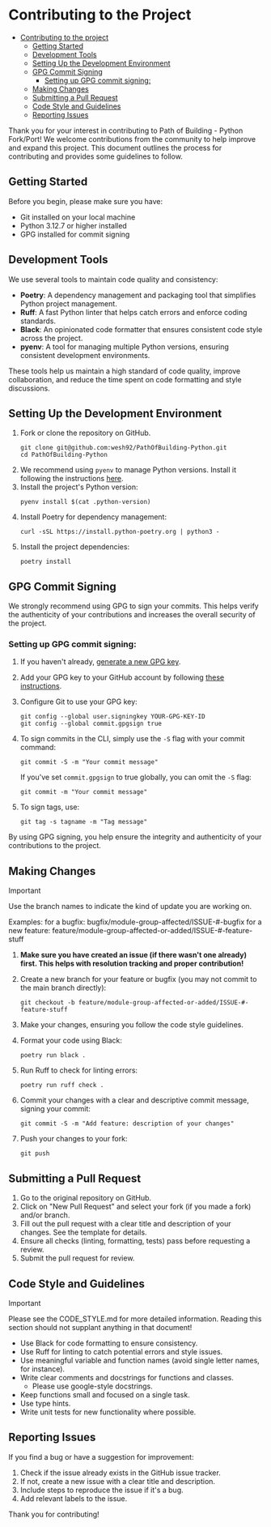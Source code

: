# Contributing to the Project

<!--toc:start-->
- [Contributing to the project](#contributing-to-the-project)
  - [Getting Started](#getting-started)
  - [Development Tools](#development-tools)
  - [Setting Up the Development Environment](#setting-up-the-development-environment)
  - [GPG Commit Signing](#gpg-commit-signing)
    - [Setting up GPG commit signing:](#setting-up-gpg-commit-signing)
  - [Making Changes](#making-changes)
  - [Submitting a Pull Request](#submitting-a-pull-request)
  - [Code Style and Guidelines](#code-style-and-guidelines)
  - [Reporting Issues](#reporting-issues)
<!--toc:end-->

Thank you for your interest in contributing to Path of Building - Python Fork/Port! We welcome contributions from the community to help improve and expand this project. This document outlines the process for contributing and provides some guidelines to follow.

## Getting Started

Before you begin, please make sure you have:

- Git installed on your local machine
- Python 3.12.7 or higher installed
- GPG installed for commit signing

## Development Tools

We use several tools to maintain code quality and consistency:

- **Poetry**: A dependency management and packaging tool that simplifies Python project management.
- **Ruff**: A fast Python linter that helps catch errors and enforce coding standards.
- **Black**: An opinionated code formatter that ensures consistent code style across the project.
- **pyenv**: A tool for managing multiple Python versions, ensuring consistent development environments.

These tools help us maintain a high standard of code quality, improve collaboration, and reduce the time spent on code formatting and style discussions.

## Setting Up the Development Environment

1. Fork or clone the repository on GitHub.
   ```
   git clone git@github.com:wesh92/PathOfBuilding-Python.git
   cd PathOfBuilding-Python
   ```
2. We recommend using `pyenv` to manage Python versions. Install it following the instructions [here](https://github.com/pyenv/pyenv#installation).
3. Install the project's Python version:
   ```
   pyenv install $(cat .python-version)
   ```
4. Install Poetry for dependency management:
   ```
   curl -sSL https://install.python-poetry.org | python3 -
   ```
5. Install the project dependencies:
   ```
   poetry install
   ```

## GPG Commit Signing

We strongly recommend using GPG to sign your commits. This helps verify the authenticity of your contributions and increases the overall security of the project.

### Setting up GPG commit signing:

1. If you haven't already, [generate a new GPG key](https://docs.github.com/en/authentication/managing-commit-signature-verification/generating-a-new-gpg-key).

2. Add your GPG key to your GitHub account by following [these instructions](https://docs.github.com/en/authentication/managing-commit-signature-verification/adding-a-new-gpg-key-to-your-github-account).

3. Configure Git to use your GPG key:
   ```
   git config --global user.signingkey YOUR-GPG-KEY-ID
   git config --global commit.gpgsign true
   ```

4. To sign commits in the CLI, simply use the `-S` flag with your commit command:
   ```
   git commit -S -m "Your commit message"
   ```

   If you've set `commit.gpgsign` to true globally, you can omit the `-S` flag:
   ```
   git commit -m "Your commit message"
   ```

5. To sign tags, use:
   ```
   git tag -s tagname -m "Tag message"
   ```

By using GPG signing, you help ensure the integrity and authenticity of your contributions to the project.

## Making Changes

> [!IMPORTANT]
> Use the branch names to indicate the kind of update you are working on. 
>
> Examples: for a bugfix: bugfix/module-group-affected/ISSUE-#-bugfix
> for a new feature: feature/module-group-affected-or-added/ISSUE-#-feature-stuff

1. **Make sure you have created an issue (if there wasn't one already) first. This helps with resolution tracking and proper contribution!**

2. Create a new branch for your feature or bugfix (you may not commit to the main branch directly):
   ```
   git checkout -b feature/module-group-affected-or-added/ISSUE-#-feature-stuff
   ```
3. Make your changes, ensuring you follow the code style guidelines.
4. Format your code using Black:
   ```
   poetry run black .
   ```
5. Run Ruff to check for linting errors:
   ```
   poetry run ruff check .
   ```
6. Commit your changes with a clear and descriptive commit message, signing your commit:
   ```
   git commit -S -m "Add feature: description of your changes"
   ```
7. Push your changes to your fork:
   ```
   git push
   ```

## Submitting a Pull Request

1. Go to the original repository on GitHub.
2. Click on "New Pull Request" and select your fork (if you made a fork) and/or branch.
3. Fill out the pull request with a clear title and description of your changes. See the template for details.
4. Ensure all checks (linting, formatting, tests) pass before requesting a review.
5. Submit the pull request for review.

## Code Style and Guidelines

> [!IMPORTANT]
> Please see the CODE_STYLE.md for more detailed information. Reading this section should not supplant anything in that document!

- Use Black for code formatting to ensure consistency.
- Use Ruff for linting to catch potential errors and style issues.
- Use meaningful variable and function names (avoid single letter names, for instance).
- Write clear comments and docstrings for functions and classes.
  - Please use google-style docstrings.
- Keep functions small and focused on a single task.
- Use type hints.
- Write unit tests for new functionality where possible.

## Reporting Issues

If you find a bug or have a suggestion for improvement:

1. Check if the issue already exists in the GitHub issue tracker.
2. If not, create a new issue with a clear title and description.
3. Include steps to reproduce the issue if it's a bug.
4. Add relevant labels to the issue.

Thank you for contributing!
